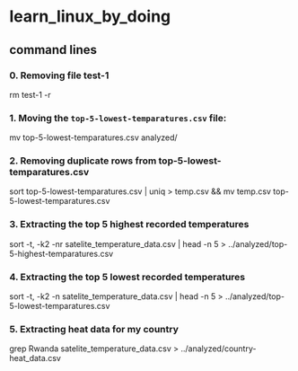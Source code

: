 # learn_linux_by_doing
## command lines

### 0. Removing file test-1
rm test-1 -r

### 1. Moving the `top-5-lowest-temparatures.csv` file:
mv top-5-lowest-temparatures.csv analyzed/

### 2. Removing duplicate rows from top-5-lowest-temparatures.csv
sort top-5-lowest-temparatures.csv | uniq > temp.csv && mv temp.csv top-5-lowest-temparatures.csv

### 3. Extracting the top 5 highest recorded temperatures
sort -t, -k2 -nr satelite_temperature_data.csv | head -n 5 > ../analyzed/top-5-highest-temparatures.csv

### 4. Extracting the top 5 lowest recorded temperatures
sort -t, -k2 -n satelite_temperature_data.csv | head -n 5 > ../analyzed/top-5-lowest-temparatures.csv

### 5. Extracting heat data for my country
grep Rwanda satelite_temperature_data.csv > ../analyzed/country-heat_data.csv

